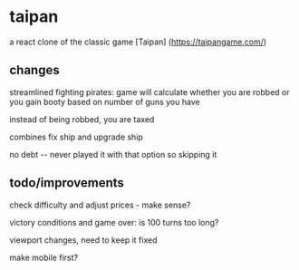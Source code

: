 # taipan

a react clone of the classic game [Taipan] (<https://taipangame.com/>)

## changes

streamlined fighting pirates: game will calculate whether you are robbed or you gain booty based on number of guns you have

instead of being robbed, you are taxed

combines fix ship and upgrade ship

no debt -- never played it with that option so skipping it

## todo/improvements

check difficulty and adjust prices - make sense?

victory conditions and game over: is 100 turns too long?

viewport changes, need to keep it fixed

make mobile first?
